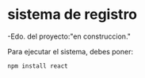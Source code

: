 <h1> sistema de registro</h1>

-Edo. del proyecto:"en construccion."

Para ejecutar el sistema, debes poner:


```npm install react ```

